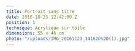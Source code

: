 ```yaml
---
title: Portrait sans titre
date: 2016-10-25 12:42:00 Z
position: 1
technique: Acrylique sur toile
dimensions: 55 x 46 cm
photo: "/uploads/IMG_20161123_141620%20(1).jpg"
---
```



